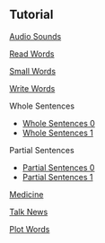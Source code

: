 ## Tutorial

[Audio Sounds](audio-sounds/)

[Read Words](read-words/)

[Small Words](small-words/)

[Write Words](write-words/)

Whole Sentences

- [Whole Sentences 0](whole-sentences/?id=0)
- [Whole Sentences 1](whole-sentences/?id=1)

Partial Sentences

- [Partial Sentences 0](partial-sentences/?id=0)
- [Partial Sentences 1](partial-sentences/?id=1)

[Medicine](medicine/)

[Talk News](talk-news/)

[Plot Words](plot-words/)

